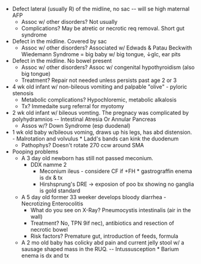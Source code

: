 - Defect lateral (usually R) of the midline, no sac -- will se high maternal AFP
	- Assoc w/ other disorders? Not usually
	- Complications? May be atretic or necrotic req removal. Short gut syndrome
- Defect in the midline. Covered by sac
	- Assoc w/ other disorders? Associated w/ Edwads & Patau Beckwith Wiedemann Syndrome = big baby w/ big tongue, ↓glc, ear pits
- Defect in the midline. No bowel present
	- Assoc w/ other disorders? Assoc w/ congenital hypothyroidism (also big tongue)
	- Treatment? Repair not needed unless persists past age 2 or 3
- 4 wk old infant w/ non-bileous vomiting and palpable "olive" - pyloric stenosis
	- Metabolic complications? Hypochloremic, metabolic alkalosis
	- Tx? Immedaite surg referral for myotomy
- 2 wk old infant w/ bileous vomting. The pregnacy was complicated by polyhydramnios -- Intestinal Atresia Or Annular Pancreas
	- Assos w/? Down Syndrome (esp duodenal)
- 1 wk old baby w/bileous voming, draws up his legs, has abd distension. - Malrotation and volvulus * Ladd's bands can kink the duodenum
	- Pathophys? Doesn't rotate 270 ccw around SMA
- Pooping problems
	- A 3 day old newborn has still not passed meconium.
		- DDX namme 2
			- Meconium ileus - considere CF if +FH * gastrograffin enema is dx & tx
			- Hirshsprung's DRE -> exposion of poo bx showing no ganglia is gold standard
	- A 5 day old former 33 weeker develops bloody diarrhea - Necrotizing Enterocolitis
		- What do you see on X-Ray? Pneumocystis intestinalis (air in the wall)
		- Treatment? No, TPN 9if nec), antibiotics and resection of necrotic bowel
		- Risk factors? Premature gut, introduction of feeds, formula
	- A 2 mo old baby has colicky abd pain and current jelly stool w/ a sausage shaped mass in the RUQ. -- Intussusception * Barium enema is dx and tx